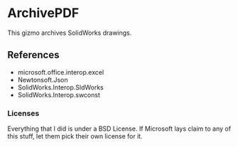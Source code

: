 # ArchivePDF

This gizmo archives SolidWorks drawings.

## References 
- microsoft.office.interop.excel 
- Newtonsoft.Json 
- SolidWorks.Interop.SldWorks 
- SolidWorks.Interop.swconst

### Licenses 
Everything that I did is under a BSD License. If Microsoft lays
claim to any of this stuff, let them pick their own license for it.
